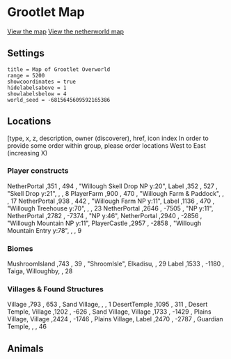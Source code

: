 # Grootlet Map #

[View the map][grootletmap]
[View the netherworld map][grootletnethermap]

## Settings ##

```
title = Map of Grootlet Overworld
range = 5200
showcoordinates = true
hidelabelsabove = 1
showlabelsbelow = 4
world_seed = -6815645609592165386
```

## Locations ##
[type, x, z, description, owner (discoverer), href, icon index
In order to provide some order within group, please order locations West to East (increasing X)

### Player constructs ###
NetherPortal    ,351   , 494   , "Willough Skell Drop NP y:20", 
Label           ,352   , 527   , "Skell Drop y:21", , , 8
PlayerFarm      ,900   , 470   , "Willough Farm & Paddock", , , 17
NetherPortal    ,938   , 442   , "Willough Farm NP y:11",
Label           ,1136  , 470   , "Willough Treehouse y:70", , , 23
NetherPortal    ,2646  , -7505 , "NP y:11",
NetherPortal    ,2782  , -7374 , "NP y:46",
NetherPortal    ,2940  , -2856 , "Willough Mountain NP y:11", 
PlayerCastle    ,2957  , -2858 , "Willough Mountain Entry y:78", , , 9



### Biomes ###
MushroomIsland  ,743   , 39    , "ShroomIsle", Elkadisu, , 29
Label           ,1533  , -1180 , Taiga, Willoughby, , 28


### Villages & Found Structures ###
Village         ,793   , 653   , Sand Village, , , 1
DesertTemple    ,1095  , 311   , Desert Temple, 
Village         ,1202  , -626  , Sand Village, 
Village         ,1733  , -1429 , Plains Village, 
Village         ,2424  , -1746 , Plains Village, 
Label           ,2470  , -2787 , Guardian Temple, , , 46


## Animals ###



[grootletmap]: <http://mlippert.github.io/MCWorldMaps/minecraft-map/index.html?src=https%3A%2F%2Fraw.githubusercontent.com%2Fmlippert%2FMCWorldMaps%2Fgh-pages%2Fworlds%2Fgrootlet%2Foverworld-locations.md&oceansrc=..%2Fworlds%2Fgrootlet%2Focean_mask.png> "Grootlet Minecraft Explorer's Map"
[grootletnethermap]: <http://mlippert.github.io/MCWorldMaps/minecraft-map/index.html?src=https%3A%2F%2Fraw.githubusercontent.com%2Fmlippert%2FMCWorldMaps%2Fgh-pages%2Fworlds%2Fgrootlet%2Fnetherworld-locations.md> "Groot Netherworld Minecraft Explorer's Map"
